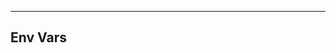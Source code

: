 <!-- Space: ZshRestic -->
<!-- Parent: Project -->
<!-- Title: Env Vars -->

<!-- Label: ZshRestic -->
<!-- Label: Project -->
<!-- Label: Env Vars -->
<!-- Include: docs/disclaimer.md -->
<!-- Include: ac:toc -->

---

## Env Vars

